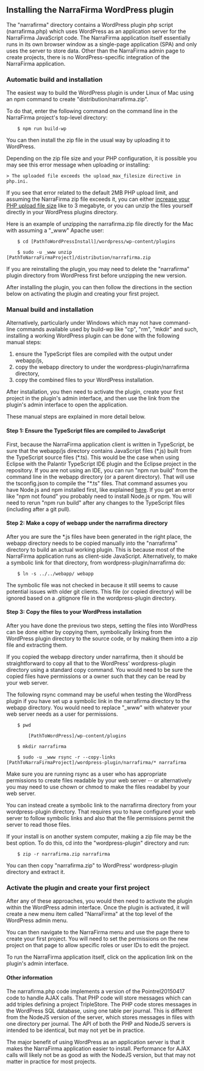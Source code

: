 ## Installing the NarraFirma WordPress plugin

The "narrafirma" directory contains a WordPress plugin php script (narrafirma.php) which uses WordPress as an application server for the NarraFirma JavaScript code.
The NarraFirma application itself essentially runs in its own browser window as a single-page application (SPA) and only uses the server to store data.
Other than the NarraFirma admin page to create projects, there is no WordPress-specific integration of the NarraFirma application.

### Automatic build and installation

The easiest way to build the WordPress plugin is under Linux of Mac using an npm command to create "distribution/narrafirma.zip".

To do that, enter the following command on the command line in the NarraFirma project's top-level directory:

        $ npm run build-wp
        
You can then install the zip file in the usual way by uploading it to WordPress.

Depending on the zip file size and your PHP configuration,
it is possible you may see this error message when uploading or installing:
    
    > The uploaded file exceeds the upload_max_filesize directive in php.ini.
    
If you see that error related to the default 2MB PHP upload limit, and assuming the NarraFirma zip file exceeds it,
you can either [increase your PHP upload file size](https://wordpress.org/support/topic/how-to-increase-the-max-upload-size) like to 3 megabyte,
or you can unzip the files yourself directly in your WordPress plugins directory.

Here is an example of unzipping the narrafirma.zip file directly for the Mac with assuming a "_www" Apache user:

        $ cd [PathToWordPressInstall]/wordpress/wp-content/plugins
        
        $ sudo -u _www unzip [PathToNarraFirmaProject]/distribution/narrafirma.zip
        
If you are reinstalling the plugin, you may need to delete the "narrafirma" plugin directory from WordPress first before unzipping the new version.

After installing the plugin, you can then follow the directions in the section below on activating the plugin and creating your first project.  

### Manual build and installation

Alternatively, particularly under Windows which may not have command-line commands available used by build-wp
like "cp", "rm", "mkdir" and such, installing a working WordPress plugin can be done with the following manual steps:  

1. ensure the TypeScript files are compiled with the output under webapp/js,
2. copy the webapp directory to under the wordpress-plugin/narrafirma directory,
3. copy the combined files to your WordPress installation.  

After installation, you then need to activate the plugin, create your first project in the plugin's admin interface, and then use the link from the plugin's admin interface to open the application.

These manual steps are explained in more detail below.

#### Step 1: Ensure the TypeScript files are compiled to JavaScript

First, because the NarraFirma application client is written in TypeScript, 
be sure that the webapp/js directory contains JavaScript files (\*.js) built from the TypeScript source files (\*.ts).
This would be the case when using Eclipse with the Palantir TypeScript IDE plugin and the Eclipse project in the repository.
If you are not using an IDE, you can run "npm run build" from the command line in the webapp directory (or a parent directory).
That will use the tsconfig.json to compile the "*.ts" files.
That command assumes you have Node.js and npm installed first, like explained [here](https://docs.npmjs.com/getting-started/installing-node).
 If you get an error like "npm not found" you probably need to install Node.js or npm.
You will need to rerun "npm run build" after any changes to the TypeScript files (including after a git pull).

#### Step 2: Make a copy of webapp under the narrafirma directory

After you are sure the *.js files have been generated in the right place,
the webapp directory needs to be copied manually into the "narrafirma" directory to build an actual working plugin.
This is because most of the NarraFirma application runs as client-side JavaScript.
Alternatively, to make a symbolic link for that directory, from wordpress-plugin/narrafirma do:

        $ ln -s ../../webapp/ webapp
        
The symbolic file was not checked in because it still seems to cause potential issues with older git clients.
This file (or copied directory) will be ignored based on a .gitignore file in the wordpress-plugin directory.

#### Step 3: Copy the files to your WordPress installation

After you have done the previous two steps, setting the files into WordPress can be done either by copying them,
symbolically linking from the WordPress plugin directory to the source code,
or by making them into a zip file and extracting them.

If you copied the webapp directory under narrafirma, then it should be straightforward to copy all that
to the WordPress' wordpress-plugin directory using a standard copy command.
You would need to be sure the copied files have permissions or a owner such that they can be read by your web server.

The following rsync command may be useful when testing the WordPress plugin if you have set up a symbolic link in the narrafirma directory to the webapp directory.
You would need to replace "_www" with whatever your web server needs as a user for permissions.

        $ pwd
        
            [PathToWordPress]/wp-content/plugins
            
        $ mkdir narrafirma
        
        $ sudo -u _www rsync -r --copy-links [PathToNarraFirmaProject]/wordpress-plugin/narrafirma/* narrafirma

Make sure you are running rsync as a user who has appropriate permissions to create files readable by your web server -- or alternatively you may need to use chown or chmod to make the files readabel by your web server.

You can instead create a symbolic link to the narrafirma directory from your wordpress-plugin directory.
That requires you to have configured your web server to follow symbolic links
and also that the file permissions permit the server to read those files.

If your install is on another system computer, making a zip file may be the best option.
To do this, cd into the "wordpress-plugin" directory and run:

        $ zip -r narrafirma.zip narrafirma
        
You can then copy "narrafirma.zip" to WordPress' wordpress-plugin directory and extract it.

### Activate the plugin and create your first project

After any of these approaches, you would then need to activate the plugin within the WordPress admin interface.
Once the plugin is activated, it will create a new menu item called "NarraFirma" at the top level of the WordPress admin menu.

You can then navigate to the NarraFirma menu and use the page there to create your first project. You will need to set the permissions on the new project on that page to allow specific roles or user IDs to edit the project.

To run the NarraFirma application itself, click on the application link on the plugin's admin interface.

#### Other information

The narrafirma.php code implements a version of the Pointrel20150417 code to handle AJAX calls.
That PHP code will store messages which can add triples defining a project TripleStore.
The PHP code stores messages in the WordPress SQL database, using one table per journal.
This is different from the NodeJS version of the server, which stores messages in files with one directory per journal.
The API of both the PHP and NodeJS servers is intended to be identical, but may not yet be in practice.

The major benefit of using WordPress as an application server is that it makes the NarraFirma application easier to install.
Performance for AJAX calls will likely not be as good as with the NodeJS version, but that may not matter in practice for most projects.

